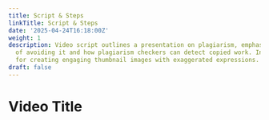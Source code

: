 ```yaml
---
title: Script & Steps
linkTitle: Script & Steps
date: '2025-04-24T16:18:00Z'
weight: 1
description: Video script outlines a presentation on plagiarism, emphasizing the importance
  of avoiding it and how plagiarism checkers can detect copied work. Includes instructions
  for creating engaging thumbnail images with exaggerated expressions.
draft: false
---
```



# Video Title



<!-- Unsupported block type: callout -->



<!-- Unsupported block type: table -->


